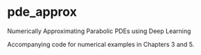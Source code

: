 # pde_approx
Numerically Approximating Parabolic PDEs using Deep Learning

Accompanying code for numerical examples in Chapters 3 and 5. 

